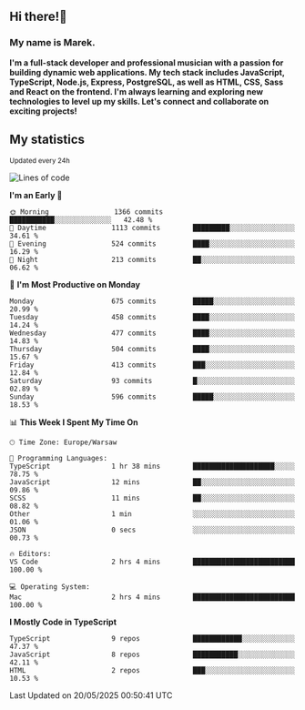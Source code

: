 ## Hi there!👋 ##
### My name is Marek. ###

**I'm a full-stack developer and professional musician with a passion for building dynamic web applications. My tech stack includes JavaScript, TypeScript, Node.js, Express, PostgreSQL, as well as HTML, CSS, Sass and React on the frontend. I'm always learning and exploring new technologies to level up my skills. Let's connect and collaborate on exciting projects!**

## My statistics ##
<sub>Updated every 24h</sub>
<!--START_SECTION:waka-->
![Lines of code](https://img.shields.io/badge/From%20Hello%20World%20I%27ve%20Written-238.6%20thousand%20lines%20of%20code-blue)

**I'm an Early 🐤** 

```text
🌞 Morning                1366 commits        ███████████░░░░░░░░░░░░░░   42.48 % 
🌆 Daytime                1113 commits        █████████░░░░░░░░░░░░░░░░   34.61 % 
🌃 Evening                524 commits         ████░░░░░░░░░░░░░░░░░░░░░   16.29 % 
🌙 Night                  213 commits         ██░░░░░░░░░░░░░░░░░░░░░░░   06.62 % 
```
📅 **I'm Most Productive on Monday** 

```text
Monday                   675 commits         █████░░░░░░░░░░░░░░░░░░░░   20.99 % 
Tuesday                  458 commits         ████░░░░░░░░░░░░░░░░░░░░░   14.24 % 
Wednesday                477 commits         ████░░░░░░░░░░░░░░░░░░░░░   14.83 % 
Thursday                 504 commits         ████░░░░░░░░░░░░░░░░░░░░░   15.67 % 
Friday                   413 commits         ███░░░░░░░░░░░░░░░░░░░░░░   12.84 % 
Saturday                 93 commits          █░░░░░░░░░░░░░░░░░░░░░░░░   02.89 % 
Sunday                   596 commits         █████░░░░░░░░░░░░░░░░░░░░   18.53 % 
```


📊 **This Week I Spent My Time On** 

```text
🕑︎ Time Zone: Europe/Warsaw

💬 Programming Languages: 
TypeScript               1 hr 38 mins        ████████████████████░░░░░   78.75 % 
JavaScript               12 mins             ██░░░░░░░░░░░░░░░░░░░░░░░   09.86 % 
SCSS                     11 mins             ██░░░░░░░░░░░░░░░░░░░░░░░   08.82 % 
Other                    1 min               ░░░░░░░░░░░░░░░░░░░░░░░░░   01.06 % 
JSON                     0 secs              ░░░░░░░░░░░░░░░░░░░░░░░░░   00.73 % 

🔥 Editors: 
VS Code                  2 hrs 4 mins        █████████████████████████   100.00 % 

💻 Operating System: 
Mac                      2 hrs 4 mins        █████████████████████████   100.00 % 
```

**I Mostly Code in TypeScript** 

```text
TypeScript               9 repos             ████████████░░░░░░░░░░░░░   47.37 % 
JavaScript               8 repos             ███████████░░░░░░░░░░░░░░   42.11 % 
HTML                     2 repos             ███░░░░░░░░░░░░░░░░░░░░░░   10.53 % 
```




 Last Updated on 20/05/2025 00:50:41 UTC
<!--END_SECTION:waka-->

<!--
**MarekSax/MarekSax** is a ✨ _special_ ✨ repository because its `README.md` (this file) appears on your GitHub profile.

Here are some ideas to get you started:

- 🔭 I’m currently working on ...
- 🌱 I’m currently learning ...
- 👯 I’m looking to collaborate on ...
- 🤔 I’m looking for help with ...
- 💬 Ask me about ...
- 📫 How to reach me: ...
- 😄 Pronouns: ...
- ⚡ Fun fact: ...
-->
